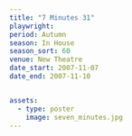 ```yaml
---
title: "7 Minutes 31"
playwright:
period: Autumn
season: In House
season_sort: 60
venue: New Theatre
date_start: 2007-11-07
date_end: 2007-11-10


assets:
  - type: poster
    image: seven_minutes.jpg
---
```

